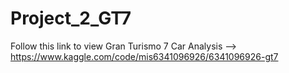 # Project_2_GT7

Follow this link to view Gran Turismo 7 Car Analysis --> https://www.kaggle.com/code/mis6341096926/6341096926-gt7
